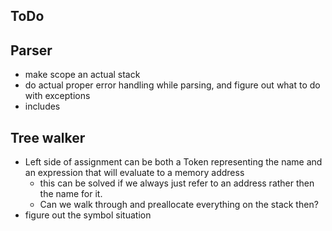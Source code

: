 ## ToDo

## Parser
* make scope an actual stack
* do actual proper error handling while parsing, and figure out what to do with exceptions
* includes

## Tree walker 
* Left side of assignment can be both a Token representing the name and an expression that will evaluate to a memory address
  * this can be solved if we always just refer to an address rather then the name for it. 
  * Can we walk through and preallocate everything on the stack then?
* figure out the symbol situation